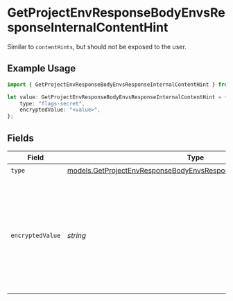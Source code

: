 # GetProjectEnvResponseBodyEnvsResponseInternalContentHint

Similar to `contentHints`, but should not be exposed to the user.

## Example Usage

```typescript
import { GetProjectEnvResponseBodyEnvsResponseInternalContentHint } from "@simplesagar/vercel/models/getprojectenvop.js";

let value: GetProjectEnvResponseBodyEnvsResponseInternalContentHint = {
    type: "flags-secret",
    encryptedValue: "<value>",
};
```

## Fields

| Field                                                                                                                                            | Type                                                                                                                                             | Required                                                                                                                                         | Description                                                                                                                                      |
| ------------------------------------------------------------------------------------------------------------------------------------------------ | ------------------------------------------------------------------------------------------------------------------------------------------------ | ------------------------------------------------------------------------------------------------------------------------------------------------ | ------------------------------------------------------------------------------------------------------------------------------------------------ |
| `type`                                                                                                                                           | [models.GetProjectEnvResponseBodyEnvsResponse200ApplicationJson3Type](../models/getprojectenvresponsebodyenvsresponse200applicationjson3type.md) | :heavy_check_mark:                                                                                                                               | N/A                                                                                                                                              |
| `encryptedValue`                                                                                                                                 | *string*                                                                                                                                         | :heavy_check_mark:                                                                                                                               | Contains the `value` of the env variable, encrypted with a special key to make decryption possible in the subscriber Lambda.                     |